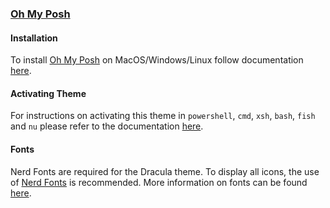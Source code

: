 ### [Oh My Posh](https://ohmyposh.dev)

#### Installation

To install [Oh My Posh](https://ohmyposh.dev) on MacOS/Windows/Linux follow documentation [here](https://ohmyposh.dev/docs/installation/windows).

#### Activating Theme

For instructions on activating this theme in `powershell`, `cmd`, `xsh`, `bash`, `fish` and `nu` please refer to the documentation [here](https://ohmyposh.dev/docs/installation/customize).

#### Fonts

Nerd Fonts are required for the Dracula theme. To display all icons, the use of [Nerd Fonts](https://www.nerdfonts.com/) is recommended. More information on fonts can be found [here](https://ohmyposh.dev/docs/installation/fonts).
